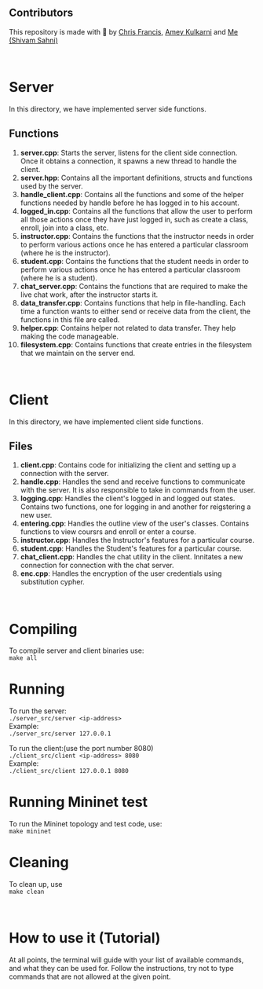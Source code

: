 ## Contributors

This repository is made with :blue_heart: by [Chris Francis](https://github.com/frank-chris), [Amey Kulkarni](https://github.com/amey-kulkarni27) and [Me (Shivam Sahni)](https://github.com/shivam15s)

&nbsp;

# Server

In this directory, we have implemented server side functions.

## Functions
1. **server.cpp**: Starts the server, listens for the client side connection. Once it obtains a connection, it spawns a new thread to handle the client.
2. **server.hpp**: Contains all the important definitions, structs and functions used by the server.
3. **handle_client.cpp**: Contains all the functions and some of the helper functions needed by handle before he has logged in to his account.
4. **logged_in.cpp**: Contains all the functions that allow the user to perform all those actions once they have just logged in, such as create a class, enroll, join into a class, etc.
4. **instructor.cpp**: Contains the functions that the instructor needs in order to perform various actions once he has entered a particular classroom (where he is the instructor).
5. **student.cpp**: Contains the functions that the student needs in order to perform various actions once he has entered a particular classroom (where he is a student).
6. **chat_server.cpp**: Contains the functions that are required to make the live chat work, after the instructor starts it.
7. **data_transfer.cpp**: Contains functions that help in file-handling. Each time a function wants to either send or receive data from the client, the functions in this file are called.
8. **helper.cpp**: Contains helper not related to data transfer. They help making the code manageable.
9. **filesystem.cpp**: Contains functions that create entries in the filesystem that we maintain on the server end.

&nbsp;
# Client

In this directory, we have implemented client side functions.

## Files
1. **client.cpp**: Contains code for initializing the client and setting up a connection with the server.
2. **handle.cpp**: Handles the send and receive functions to communicate with the server. It is also responsible to take in commands from the user.
3. **logging.cpp**: Handles the client's logged in and logged out states. Contains two functions, one for logging in and another for reigstering a new user.
4. **entering.cpp**: Handles the outline view of the user's classes. Contains functions to view coursrs and enroll or enter a course.
5. **instructor.cpp**: Handles the Instructor's features for a particular course.
6. **student.cpp**: Handles the Student's features for a particular course.
7. **chat_client.cpp**: Handles the chat utility in the client. Innitates a new connection for connection with the chat server.
8. **enc.cpp**: Handles the encryption of the user credentials using substitution cypher.


&nbsp;

# Compiling  
  
To compile server and client binaries use:    
`make all`    

# Running  
To run the server:  
`./server_src/server <ip-address>`  
Example:       
`./server_src/server 127.0.0.1`    
   
To run the client:(use the port number 8080)  
`./client_src/client <ip-address> 8080`   
Example:     
`./client_src/client 127.0.0.1 8080`   
   
# Running Mininet test   
To run the Mininet topology and test code, use:   
`make mininet`    

# Cleaning   
To clean up, use   
`make clean`   
  
&nbsp;
# How to use it (Tutorial)
At all points, the terminal will guide with your list of available commands, and what they can be used for.
Follow the instructions, try not to type commands that are not allowed at the given point.
